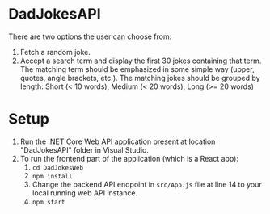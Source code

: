 # DadJokesAPI
There are two options the user can choose from:
1. Fetch a random joke.
2. Accept a search term and display the first 30 jokes containing that term. The matching term should be emphasized in some simple way (upper, quotes, angle brackets, etc.). The matching jokes should be grouped by length: Short (< 10 words), Medium (< 20 words), Long (>= 20 words)

# Setup
1. Run the .NET Core Web API application present at location "DadJokesAPI" folder in Visual Studio.
2. To run the frontend part of the application (which is a React app):
    1. `cd DadJokesWeb`
    2. `npm install`
    3. Change the backend API endpoint in `src/App.js` file at line 14 to your local running web API instance.
    4. `npm start`
